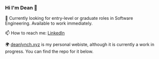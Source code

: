 ### Hi I'm Dean 👋

🔎 Currently looking for entry-level or graduate roles in Software Engineering. Available to work immediately. 

📫 How to reach me: [LinkedIn](https://www.linkedin.com/in/deanlynch97/)

🌍 [deanlynch.xyz](https://www.deanlynch.xyz) is my personal webiste, although it is currently a work in progress. You can find the repo for it below.

<!--
**lynchdean/lynchdean** is a ✨ _special_ ✨ repository because its `README.md` (this file) appears on your GitHub profile.

Here are some ideas to get you started:

- 🔭 I’m currently working on ...
- 🌱 I’m currently learning ...
- 👯 I’m looking to collaborate on ...
- 🤔 I’m looking for help with ...
- 💬 Ask me about ...
- 📫 How to reach me: ...
- 😄 Pronouns: ...
- ⚡ Fun fact: ...
-->
 
